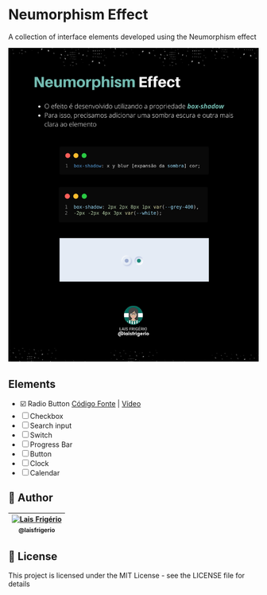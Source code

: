 # Neumorphism Effect

A collection of interface elements developed using the Neumorphism effect

<p align="center">
  <a><img src="./neumorphism-effect.png" alt="Como criar o efeito neumorphism utilizando a propriedade box-shadow" title="Como criar o efeito neumorphism utilizando a propriedade box-shadow"></a>
</p>


## Elements

- ☑️ Radio Button [Código Fonte](./radio-button) | [Vídeo]()
- ☐ Checkbox
- ☐ Search input
- ☐ Switch
- ☐ Progress Bar
- ☐ Button
- ☐ Clock
- ☐ Calendar

## :woman: Author

| [<img src="https://avatars.githubusercontent.com/u/20709086?v=4" width="100px;" alt="Lais Frigério"/><br /><sub><b>@laisfrigerio</b></sub>](https://github.com/laisfrigerio)<br /> |
| :---: |

## 📄 License

This project is licensed under the MIT License - see the LICENSE file for details
